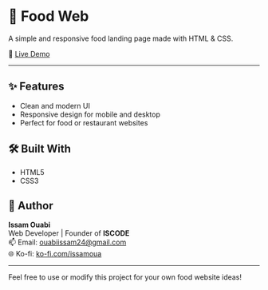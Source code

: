 # 🍔 Food Web

A simple and responsive food landing page made with HTML & CSS.

🔗 [Live Demo](https://issam-oua.github.io/food-web/)  

---

## ✨ Features

- Clean and modern UI
- Responsive design for mobile and desktop
- Perfect for food or restaurant websites

## 🛠 Built With

- HTML5
- CSS3

## 👤 Author

**Issam Ouabi**  
Web Developer | Founder of **ISCODE**  
📫 Email: ouabiissam24@gmail.com  
🌐 Ko-fi: [ko-fi.com/issamoua](https://ko-fi.com/iscode)

---

Feel free to use or modify this project for your own food website ideas!
